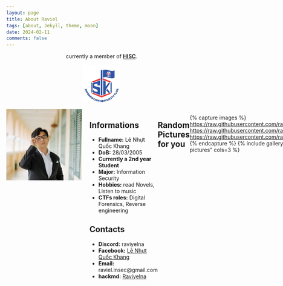 ```yaml
---
layout: page
title: About Raviel
tags: [about, Jekyll, theme, moon]
date: 2024-02-11
comments: false
---
```


<center>currently a member of <a href="https://www.facebook.com/hisc.fit.hcmute.edu.vn/"><b>HISC</b></a>.</center>
<p align="center">
  <img src="/assets/img/logo_HISC.jpg" alt="Centered HISC logo" width="100">
</p>

 <div style="display: flex; align-items: flex-start;">

  <!-- Left side image -->
  <div style="flex: 0 0 auto; padding-right: 20px;">
    <img src="/assets/img/real_pic.jpg" alt="not a deep fake one lmao" style="max-width: 200px; height: auto;">
  </div>

  <!-- Right side text -->
  <div style="flex: 1;">

  <!-- Markdown needs to be inside HTML tag with class "markdown-body" to render properly -->
  <div class="markdown-body">

  <h2>Informations</h2>
  <ul>
    <li><strong>Fullname:</strong> Lê Nhựt Quốc Khang</li>
    <li><strong>DoB:</strong> 28/03/2005</li>
    <li><strong>Currently a 2nd year Student</strong></li>
    <li><strong>Major:</strong> Information Security</li>
    <li><strong>Hobbies:</strong> read Novels, Listen to music</li>
    <li><strong>CTFs roles:</strong> Digital Forensics, Reverse engineering</li>
  </ul>

  <h2>Contacts</h2>
  <ul>
    <li><strong>Discord:</strong> raviyelna</li>
    <li><strong>Facebook:</strong> <a href="https://www.facebook.com/Kann.Raviel">Lê Nhựt Quốc Khang</a></li>
    <li><strong>Email:</strong> raviel.insec@gmail.com</li>
    <li><strong>hackmd:</strong> <a href="https://hackmd.io/@Raviyelna">Raviyelna</a></li>
  </ul>

  </div> <!-- End of right-side text div -->

</div> <!-- End of flex container div -->

## Random Pictures for you

{% capture images %}
https://raw.githubusercontent.com/raviyelna/raviyelna.github.io/master/assets/img/baelz.jpg
https://raw.githubusercontent.com/raviyelna/raviyelna.github.io/master/assets/img/IRYS.jpg
https://raw.githubusercontent.com/raviyelna/raviyelna.github.io/master/assets/img/waifu.jpg
{% endcapture %} 
{% include gallery images=images caption="Have some beautiful pictures" cols=3 %}


